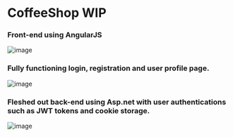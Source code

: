 # CoffeeShop WIP
### Front-end using AngularJS
![image](https://github.com/user-attachments/assets/5dc8b56e-c03f-46c1-a365-198e55b784c1)

### Fully functioning login, registration and user profile page.
![image](https://github.com/user-attachments/assets/650e84bc-bdc1-4224-96e7-25488bbee855)

### Fleshed out back-end using Asp.net with user authentications such as JWT tokens and cookie storage.
![image](https://github.com/user-attachments/assets/c5853128-5d8d-475d-80eb-1d038c8502ae)

